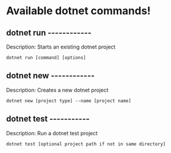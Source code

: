 # Available dotnet commands!


## dotnet run ------------

Description: Starts an existing dotnet project

`dotnet run [command] [options]`

## dotnet new ------------

Description: Creates a new dotnet project

`dotnet new [project type] --name [project name]`

## dotnet test -----------

Description: Run a dotnet test project

`dotnet test [optional project path if not in same directory]`
